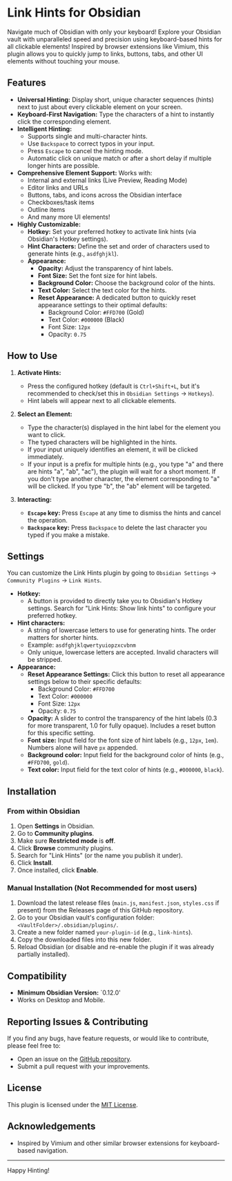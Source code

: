 # Link Hints for Obsidian



Navigate much of Obsidian with only your keyboard!  Explore your Obsidian vault with unparalleled speed and precision using keyboard-based hints for all clickable elements! Inspired by browser extensions like Vimium, this plugin allows you to quickly jump to links, buttons, tabs, and other UI elements without touching your mouse.



## Features

*   **Universal Hinting:** Display short, unique character sequences (hints) next to just about every clickable element on your screen.
*   **Keyboard-First Navigation:** Type the characters of a hint to instantly click the corresponding element.
*   **Intelligent Hinting:**
    *   Supports single and multi-character hints.
    *   Use `Backspace` to correct typos in your input.
    *   Press `Escape` to cancel the hinting mode.
    *   Automatic click on unique match or after a short delay if multiple longer hints are possible.
*   **Comprehensive Element Support:** Works with:
    *   Internal and external links (Live Preview, Reading Mode)
    *   Editor links and URLs
    *   Buttons, tabs, and icons across the Obsidian interface
    *   Checkboxes/task items
    *   Outline items
    *   And many more UI elements!
*   **Highly Customizable:**
    *   **Hotkey:** Set your preferred hotkey to activate link hints (via Obsidian's Hotkey settings).
    *   **Hint Characters:** Define the set and order of characters used to generate hints (e.g., `asdfghjkl`).
    *   **Appearance:**
        *   **Opacity:** Adjust the transparency of hint labels.
        *   **Font Size:** Set the font size for hint labels.
        *   **Background Color:** Choose the background color of the hints.
        *   **Text Color:** Select the text color for the hints.
        *   **Reset Appearance:** A dedicated button to quickly reset appearance settings to their optimal defaults:
            *   Background Color: `#FFD700` (Gold)
            *   Text Color: `#000000` (Black)
            *   Font Size: `12px`
            *   Opacity: `0.75`

## How to Use

1.  **Activate Hints:**
    *   Press the configured hotkey (default is `Ctrl+Shift+L`, but it's recommended to check/set this in `Obsidian Settings` → `Hotkeys`).
    *   Hint labels will appear next to all clickable elements.



2.  **Select an Element:**
    *   Type the character(s) displayed in the hint label for the element you want to click.
    *   The typed characters will be highlighted in the hints.
    *   If your input uniquely identifies an element, it will be clicked immediately.
    *   If your input is a prefix for multiple hints (e.g., you type "a" and there are hints "a", "ab", "ac"), the plugin will wait for a short moment. If you don't type another character, the element corresponding to "a" will be clicked. If you type "b", the "ab" element will be targeted.


3.  **Interacting:**
    *   **`Escape` key:** Press `Escape` at any time to dismiss the hints and cancel the operation.
    *   **`Backspace` key:** Press `Backspace` to delete the last character you typed if you make a mistake.

## Settings

You can customize the Link Hints plugin by going to `Obsidian Settings` → `Community Plugins` → `Link Hints`.

*   **Hotkey:**
    *   A button is provided to directly take you to Obsidian's Hotkey settings. Search for "Link Hints: Show link hints" to configure your preferred hotkey.
*   **Hint characters:**
    *   A string of lowercase letters to use for generating hints. The order matters for shorter hints.
    *   Example: `asdfghjklqwertyuiopzxcvbnm`
    *   Only unique, lowercase letters are accepted. Invalid characters will be stripped.
*   **Appearance:**
    *   **Reset Appearance Settings:** Click this button to reset all appearance settings below to their specific defaults:
        *   Background Color: `#FFD700`
        *   Text Color: `#000000`
        *   Font Size: `12px`
        *   Opacity: `0.75`
    *   **Opacity:** A slider to control the transparency of the hint labels (0.3 for more transparent, 1.0 for fully opaque). Includes a reset button for this specific setting.
    *   **Font size:** Input field for the font size of hint labels (e.g., `12px`, `1em`). Numbers alone will have `px` appended.
    *   **Background color:** Input field for the background color of hints (e.g., `#FFD700`, `gold`).
    *   **Text color:** Input field for the text color of hints (e.g., `#000000`, `black`).



## Installation

### From within Obsidian

1.  Open **Settings** in Obsidian.
2.  Go to **Community plugins**.
3.  Make sure **Restricted mode** is **off**.
4.  Click **Browse** community plugins.
5.  Search for "Link Hints" (or the name you publish it under).
6.  Click **Install**.
7.  Once installed, click **Enable**.

### Manual Installation (Not Recommended for most users)

1.  Download the latest release files (`main.js`, `manifest.json`, `styles.css` if present) from the Releases page of this GitHub repository.
2.  Go to your Obsidian vault's configuration folder: `<VaultFolder>/.obsidian/plugins/`.
3.  Create a new folder named `your-plugin-id` (e.g., `link-hints`).
4.  Copy the downloaded files into this new folder.
5.  Reload Obsidian (or disable and re-enable the plugin if it was already partially installed).

## Compatibility

*   **Minimum Obsidian Version:** `0.12.0'
*   Works on Desktop and Mobile.

## Reporting Issues & Contributing

If you find any bugs, have feature requests, or would like to contribute, please feel free to:

*   Open an issue on the [GitHub repository](https://github.com/your-github-username/your-plugin-repository-name/issues).
*   Submit a pull request with your improvements.

## License

This plugin is licensed under the [MIT License](LICENSE).

## Acknowledgements

*   Inspired by Vimium and other similar browser extensions for keyboard-based navigation.

---

Happy Hinting!
